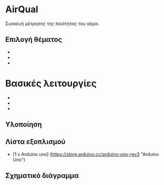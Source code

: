 # AirQual
Συσκευή μέτρησης της ποιότητας του αέρα.

## Επιλογή θέματος
-
-
-

# Βασικές λειτουργίες
-
-
-

## Υλοποίηση

## Λίστα εξοπλισμού
- [1 x Arduino uno] (https://store.arduino.cc/arduino-uno-rev3 "Arduino Uno")

## Σχηματικό διάγραμμα


